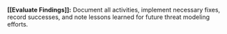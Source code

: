 **[[Evaluate Findings]]:** Document all activities, implement necessary fixes, record successes, and note lessons learned for future threat modeling efforts.